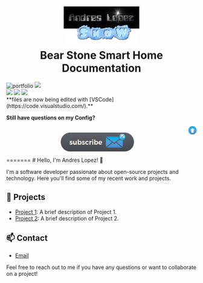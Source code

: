 <h1 align="center">
  <img src="https://github.com/AndresSnow0219/AndresSnow0219/blob/master/img/logo.png" alt="Bear Stone Smart Home" width="200">
  <br>
  Bear Stone Smart Home Documentation
</h1>
<div style={{display: flex;flex-direction: coloumn;}}>
  <div>
  <img src="https://github.com/AndresSnow0219/portfolio/blob/portfolio/public/portfolio.jpg" alt="portfolio" /></td>
  <img src="https://github.com/AndresSnow0219/checkout-single-subscription/blob/master/checkout-demo.gif" /></td>
  </div>
  <div>
  <img src="https://github.com/AndresSnow0219/flight-tracker/blob/master/props/images/wireframe_early_stage.png" />
  <img src="https://advancedreact.com/images/ARG/arg-facebook-share.png" />
  <img src="https://github.com/AndresSnow0219/solidity-modal/blob/master/.github/assets/header.png" />
  </div>
</div> 
**files are now being edited with [VSCode](https://code.visualstudio.com/).**

**Still have questions on my Config?** <br>

<p align="center">
<a name="bottom" href="https://github.com/CCOSTAN/Home-AssistantConfig#logo"><img align="right" border="0" src="https://raw.githubusercontent.com/CCOSTAN/Home-AssistantConfig/master/config/www/custom_ui/floorplan/images/branding/up_arrow.png" width="22" ></a><br>
<a href="https://eepurl.com/dmXFYz"><img align="center" border="0" src="https://raw.githubusercontent.com/CCOSTAN/Home-AssistantConfig/master/config/www/custom_ui/floorplan/images/branding/email_link.png" height="50" ></a><br>
<a href="mailto:andresfelipe.lopez0219@gmail.com">
</a>
</p>
=======
# Hello, I'm Andres Lopez! 👋

I'm a software developer passionate about open-source projects and technology. Here you'll find some of my recent work and projects.

## 🚀 Projects

- [Project 1](link-to-project-1): A brief description of Project 1.
- [Project 2](link-to-project-2): A brief description of Project 2.

## 📫 Contact

- [Email](andresfelipe.lopez0219@gmail.com)

Feel free to reach out to me if you have any questions or want to collaborate on a project!
